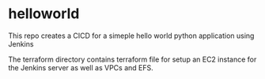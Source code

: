# helloworld

This repo creates a CICD for a simeple hello world python application using Jenkins

The terraform directory contains terraform file for setup an EC2 instance for the Jenkins server as well as VPCs and EFS.